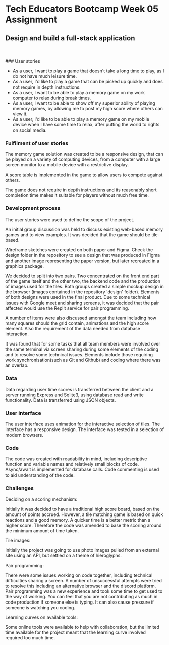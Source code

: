 # Tech Educators Bootcamp Week 05 Assignment

## Design and build a full-stack application


<br>
<br>
### User stories

- As a user, I want to play a game that doesn't take a long time to play, as I do not have much leisure time.
- As a user, I'd like to play a game that can be picked up quickly and does not require in depth instructions.
- As a user, I want to be able to play a memory game on my work computer to relax during break times.
- As a user, I want to be able to show off my superior ability of playing memory games, by allowing me to post my high score where others can view it. 
- As a user, I'd like to be able to play a memory game on my mobile device when I have some time to relax, after putting the world to rights on social media.


### Fulfilment of user stories

The memory game solution was created to be a responsive design, that can be played on a variety of computing devices, from a computer with a large screen monitor to a mobile device with a restrictive display.

A score table is implemented in the game to allow users to compete against others.

The game does not require in depth instructions and its reasonably short completion time makes it suitable for players without much free time.



### Development process

The user stories were used to define the scope of the project.

An initial group discussion was held to discuss existing web-based memory games and to view examples. It was decided that the game should be tile-based.

Wireframe sketches were created on both paper and Figma. Check the design folder in the repository to see a design that was produced in Figma and another image representing the paper version, but later recreated in a graphics package.

We decided to split into two pairs. Two concentrated on the front end part of the game itself and the other two, the backend code and the production of images used for the tiles. Both groups created a simple mockup design in the browser (images contained in the repository 'design' folder). Elements of both designs were used in the final product. Due to some technical issues with Google meet and sharing screens, it was decided that the pair affected would use the Replit service for pair programming.

A number of items were also discussed amongst the team including how many squares should the grid contain, animations and the high score element. Also the requirement of the data needed from database interaction.

It was found that for some tasks that all team members were involved over the same terminal via screen sharing during some elements of the coding and to resolve some technical issues. Elements include those requiring work synchronisation(such as Git and Github) and coding where there was an overlap.

### Data

Data regarding user time scores is transferred between the client and a server running Express and Sqlite3, using database read and write functionality. Data is transferred using JSON objects.


### User interface

The user interface uses animation for the interactive selection of tiles. The interface has a responsive design. The interface was tested in a selection of modern browsers.

### Code

The code was created with readability in mind, including descriptive function and variable names and relatively small blocks of code. Async/await is implemented for database calls. Code commenting is used to aid understanding of the code.



### Challenges

Deciding on a scoring mechanism: 

Initially it was decided to have a traditional high score board, based on the amount of points accrued. However, a tile matching game is based on quick reactions and a good memory. A quicker time is a better metric than a higher score. Therefore the code was amended to base the scoring around the minimum amount of time taken.

Tile images:

Initially the project was going to use photo images pulled from an external site using an API, but settled on a theme of hieroglyphs.


Pair programming:

There were some issues working on code together, including technical difficulties sharing a screen. A number of unsuccessful attempts were tried to resolve this including an alternative browser and the discord platform. Pair programming was a new experience and took some time to get used to the way of working. You can feel that you are not contributing as much in code production if someone else is typing. It can also cause pressure if someone is watching you coding.


Learning curves on available tools:

Some online tools were available to help with collaboration, but the limited time available for the project meant that the learning curve involved required too much time. 